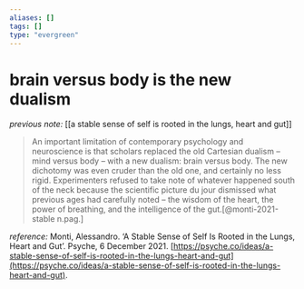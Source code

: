 ```yaml
---
aliases: []
tags: []
type: "evergreen"
---
```


# brain versus body is the new dualism

_previous note:_ [[a stable sense of self is rooted in the lungs, heart and gut]]

> An important limitation of contemporary psychology and neuroscience is that scholars replaced the old Cartesian dualism – mind versus body – with a new dualism: brain versus body. The new dichotomy was even cruder than the old one, and certainly no less rigid. Experimenters refused to take note of whatever happened south of the neck because the scientific picture du jour dismissed what previous ages had carefully noted – the wisdom of the heart, the power of breathing, and the intelligence of the gut.[@monti-2021-stable n.pag.]

_reference:_ Monti, Alessandro. ‘A Stable Sense of Self Is Rooted in the Lungs, Heart and Gut’. Psyche, 6 December 2021. [https://psyche.co/ideas/a-stable-sense-of-self-is-rooted-in-the-lungs-heart-and-gut](https://psyche.co/ideas/a-stable-sense-of-self-is-rooted-in-the-lungs-heart-and-gut).



